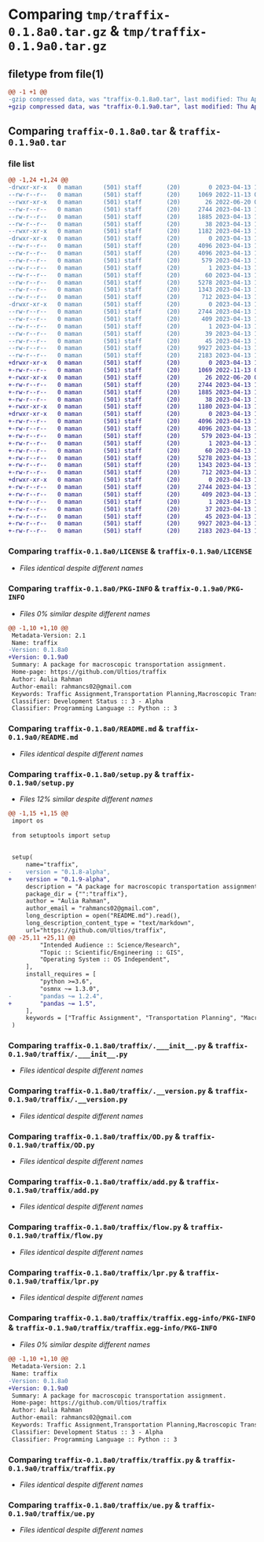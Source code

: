 # Comparing `tmp/traffix-0.1.8a0.tar.gz` & `tmp/traffix-0.1.9a0.tar.gz`

## filetype from file(1)

```diff
@@ -1 +1 @@
-gzip compressed data, was "traffix-0.1.8a0.tar", last modified: Thu Apr 13 19:30:08 2023, max compression
+gzip compressed data, was "traffix-0.1.9a0.tar", last modified: Thu Apr 13 19:42:35 2023, max compression
```

## Comparing `traffix-0.1.8a0.tar` & `traffix-0.1.9a0.tar`

### file list

```diff
@@ -1,24 +1,24 @@
-drwxr-xr-x   0 maman      (501) staff       (20)        0 2023-04-13 19:30:08.455361 traffix-0.1.8a0/
--rw-r--r--   0 maman      (501) staff       (20)     1069 2022-11-13 05:40:08.000000 traffix-0.1.8a0/LICENSE
--rwxr-xr-x   0 maman      (501) staff       (20)       26 2022-06-20 01:06:04.000000 traffix-0.1.8a0/MANIFEST.in
--rw-r--r--   0 maman      (501) staff       (20)     2744 2023-04-13 19:30:08.454792 traffix-0.1.8a0/PKG-INFO
--rw-r--r--   0 maman      (501) staff       (20)     1885 2023-04-13 14:57:03.000000 traffix-0.1.8a0/README.md
--rw-r--r--   0 maman      (501) staff       (20)       38 2023-04-13 19:30:08.455546 traffix-0.1.8a0/setup.cfg
--rwxr-xr-x   0 maman      (501) staff       (20)     1182 2023-04-13 19:25:57.000000 traffix-0.1.8a0/setup.py
-drwxr-xr-x   0 maman      (501) staff       (20)        0 2023-04-13 19:30:08.450335 traffix-0.1.8a0/traffix/
--rw-r--r--   0 maman      (501) staff       (20)     4096 2023-04-13 16:58:26.000000 traffix-0.1.8a0/traffix/.___init__.py
--rw-r--r--   0 maman      (501) staff       (20)     4096 2023-04-13 16:58:26.000000 traffix-0.1.8a0/traffix/.__version.py
--rw-r--r--   0 maman      (501) staff       (20)      579 2023-04-13 17:29:48.000000 traffix-0.1.8a0/traffix/OD.py
--rw-r--r--   0 maman      (501) staff       (20)        1 2023-04-13 18:53:38.000000 traffix-0.1.8a0/traffix/__init__.py
--rw-r--r--   0 maman      (501) staff       (20)       60 2023-04-13 19:25:53.000000 traffix-0.1.8a0/traffix/_version.py
--rw-r--r--   0 maman      (501) staff       (20)     5278 2023-04-13 17:31:32.000000 traffix-0.1.8a0/traffix/add.py
--rw-r--r--   0 maman      (501) staff       (20)     1343 2023-04-13 17:33:07.000000 traffix-0.1.8a0/traffix/flow.py
--rw-r--r--   0 maman      (501) staff       (20)      712 2023-04-13 17:34:01.000000 traffix-0.1.8a0/traffix/lpr.py
-drwxr-xr-x   0 maman      (501) staff       (20)        0 2023-04-13 19:30:08.453871 traffix-0.1.8a0/traffix/traffix.egg-info/
--rw-r--r--   0 maman      (501) staff       (20)     2744 2023-04-13 19:30:08.000000 traffix-0.1.8a0/traffix/traffix.egg-info/PKG-INFO
--rw-r--r--   0 maman      (501) staff       (20)      409 2023-04-13 19:30:08.000000 traffix-0.1.8a0/traffix/traffix.egg-info/SOURCES.txt
--rw-r--r--   0 maman      (501) staff       (20)        1 2023-04-13 19:30:08.000000 traffix-0.1.8a0/traffix/traffix.egg-info/dependency_links.txt
--rw-r--r--   0 maman      (501) staff       (20)       39 2023-04-13 19:30:08.000000 traffix-0.1.8a0/traffix/traffix.egg-info/requires.txt
--rw-r--r--   0 maman      (501) staff       (20)       45 2023-04-13 19:30:08.000000 traffix-0.1.8a0/traffix/traffix.egg-info/top_level.txt
--rw-r--r--   0 maman      (501) staff       (20)     9927 2023-04-13 19:28:42.000000 traffix-0.1.8a0/traffix/traffix.py
--rw-r--r--   0 maman      (501) staff       (20)     2183 2023-04-13 17:35:01.000000 traffix-0.1.8a0/traffix/ue.py
+drwxr-xr-x   0 maman      (501) staff       (20)        0 2023-04-13 19:42:35.710316 traffix-0.1.9a0/
+-rw-r--r--   0 maman      (501) staff       (20)     1069 2022-11-13 05:40:08.000000 traffix-0.1.9a0/LICENSE
+-rwxr-xr-x   0 maman      (501) staff       (20)       26 2022-06-20 01:06:04.000000 traffix-0.1.9a0/MANIFEST.in
+-rw-r--r--   0 maman      (501) staff       (20)     2744 2023-04-13 19:42:35.709688 traffix-0.1.9a0/PKG-INFO
+-rw-r--r--   0 maman      (501) staff       (20)     1885 2023-04-13 14:57:03.000000 traffix-0.1.9a0/README.md
+-rw-r--r--   0 maman      (501) staff       (20)       38 2023-04-13 19:42:35.710524 traffix-0.1.9a0/setup.cfg
+-rwxr-xr-x   0 maman      (501) staff       (20)     1180 2023-04-13 19:41:51.000000 traffix-0.1.9a0/setup.py
+drwxr-xr-x   0 maman      (501) staff       (20)        0 2023-04-13 19:42:35.693690 traffix-0.1.9a0/traffix/
+-rw-r--r--   0 maman      (501) staff       (20)     4096 2023-04-13 16:58:26.000000 traffix-0.1.9a0/traffix/.___init__.py
+-rw-r--r--   0 maman      (501) staff       (20)     4096 2023-04-13 16:58:26.000000 traffix-0.1.9a0/traffix/.__version.py
+-rw-r--r--   0 maman      (501) staff       (20)      579 2023-04-13 17:29:48.000000 traffix-0.1.9a0/traffix/OD.py
+-rw-r--r--   0 maman      (501) staff       (20)        1 2023-04-13 18:53:38.000000 traffix-0.1.9a0/traffix/__init__.py
+-rw-r--r--   0 maman      (501) staff       (20)       60 2023-04-13 19:41:13.000000 traffix-0.1.9a0/traffix/_version.py
+-rw-r--r--   0 maman      (501) staff       (20)     5278 2023-04-13 17:31:32.000000 traffix-0.1.9a0/traffix/add.py
+-rw-r--r--   0 maman      (501) staff       (20)     1343 2023-04-13 17:33:07.000000 traffix-0.1.9a0/traffix/flow.py
+-rw-r--r--   0 maman      (501) staff       (20)      712 2023-04-13 17:34:01.000000 traffix-0.1.9a0/traffix/lpr.py
+drwxr-xr-x   0 maman      (501) staff       (20)        0 2023-04-13 19:42:35.703656 traffix-0.1.9a0/traffix/traffix.egg-info/
+-rw-r--r--   0 maman      (501) staff       (20)     2744 2023-04-13 19:42:35.000000 traffix-0.1.9a0/traffix/traffix.egg-info/PKG-INFO
+-rw-r--r--   0 maman      (501) staff       (20)      409 2023-04-13 19:42:35.000000 traffix-0.1.9a0/traffix/traffix.egg-info/SOURCES.txt
+-rw-r--r--   0 maman      (501) staff       (20)        1 2023-04-13 19:42:35.000000 traffix-0.1.9a0/traffix/traffix.egg-info/dependency_links.txt
+-rw-r--r--   0 maman      (501) staff       (20)       37 2023-04-13 19:42:35.000000 traffix-0.1.9a0/traffix/traffix.egg-info/requires.txt
+-rw-r--r--   0 maman      (501) staff       (20)       45 2023-04-13 19:42:35.000000 traffix-0.1.9a0/traffix/traffix.egg-info/top_level.txt
+-rw-r--r--   0 maman      (501) staff       (20)     9927 2023-04-13 19:28:42.000000 traffix-0.1.9a0/traffix/traffix.py
+-rw-r--r--   0 maman      (501) staff       (20)     2183 2023-04-13 17:35:01.000000 traffix-0.1.9a0/traffix/ue.py
```

### Comparing `traffix-0.1.8a0/LICENSE` & `traffix-0.1.9a0/LICENSE`

 * *Files identical despite different names*

### Comparing `traffix-0.1.8a0/PKG-INFO` & `traffix-0.1.9a0/PKG-INFO`

 * *Files 0% similar despite different names*

```diff
@@ -1,10 +1,10 @@
 Metadata-Version: 2.1
 Name: traffix
-Version: 0.1.8a0
+Version: 0.1.9a0
 Summary: A package for macroscopic transportation assignment.
 Home-page: https://github.com/Ultios/traffix
 Author: Aulia Rahman
 Author-email: rahmancs02@gmail.com
 Keywords: Traffic Assignment,Transportation Planning,Macroscopic Transportation Planning
 Classifier: Development Status :: 3 - Alpha
 Classifier: Programming Language :: Python :: 3
```

### Comparing `traffix-0.1.8a0/README.md` & `traffix-0.1.9a0/README.md`

 * *Files identical despite different names*

### Comparing `traffix-0.1.8a0/setup.py` & `traffix-0.1.9a0/setup.py`

 * *Files 12% similar despite different names*

```diff
@@ -1,15 +1,15 @@
 import os
 
 from setuptools import setup
 
 
 setup(
     name="traffix", 
-    version = "0.1.8-alpha",
+    version = "0.1.9-alpha",
     description = "A package for macroscopic transportation assignment.",
     package_dir = {"":"traffix"},
     author = "Aulia Rahman",
     author_email = "rahmancs02@gmail.com",
     long_description = open("README.md").read(),
     long_description_content_type = "text/markdown",
     url="https://github.com/Ultios/traffix",
@@ -25,11 +25,11 @@
         "Intended Audience :: Science/Research",
         "Topic :: Scientific/Engineering :: GIS",
         "Operating System :: OS Independent",
     ],
     install_requires = [
         "python >=3.6",
         "osmnx ~= 1.3.0",
-        "pandas ~= 1.2.4",
+        "pandas ~= 1.5",
     ],
     keywords = ["Traffic Assignment", "Transportation Planning", "Macroscopic Transportation Planning"],
 )
```

### Comparing `traffix-0.1.8a0/traffix/.___init__.py` & `traffix-0.1.9a0/traffix/.___init__.py`

 * *Files identical despite different names*

### Comparing `traffix-0.1.8a0/traffix/.__version.py` & `traffix-0.1.9a0/traffix/.__version.py`

 * *Files identical despite different names*

### Comparing `traffix-0.1.8a0/traffix/OD.py` & `traffix-0.1.9a0/traffix/OD.py`

 * *Files identical despite different names*

### Comparing `traffix-0.1.8a0/traffix/add.py` & `traffix-0.1.9a0/traffix/add.py`

 * *Files identical despite different names*

### Comparing `traffix-0.1.8a0/traffix/flow.py` & `traffix-0.1.9a0/traffix/flow.py`

 * *Files identical despite different names*

### Comparing `traffix-0.1.8a0/traffix/lpr.py` & `traffix-0.1.9a0/traffix/lpr.py`

 * *Files identical despite different names*

### Comparing `traffix-0.1.8a0/traffix/traffix.egg-info/PKG-INFO` & `traffix-0.1.9a0/traffix/traffix.egg-info/PKG-INFO`

 * *Files 0% similar despite different names*

```diff
@@ -1,10 +1,10 @@
 Metadata-Version: 2.1
 Name: traffix
-Version: 0.1.8a0
+Version: 0.1.9a0
 Summary: A package for macroscopic transportation assignment.
 Home-page: https://github.com/Ultios/traffix
 Author: Aulia Rahman
 Author-email: rahmancs02@gmail.com
 Keywords: Traffic Assignment,Transportation Planning,Macroscopic Transportation Planning
 Classifier: Development Status :: 3 - Alpha
 Classifier: Programming Language :: Python :: 3
```

### Comparing `traffix-0.1.8a0/traffix/traffix.py` & `traffix-0.1.9a0/traffix/traffix.py`

 * *Files identical despite different names*

### Comparing `traffix-0.1.8a0/traffix/ue.py` & `traffix-0.1.9a0/traffix/ue.py`

 * *Files identical despite different names*

